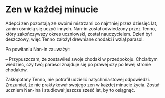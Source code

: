 # Zen w każdej minucie

Adepci zen pozostają ze swoimi mistrzami co najmniej przez dziesięć lat, zanim ośmielą się uczyć innych. Nan-in został odwiedzony przez Tenno, który zakończywszy okres uczniowski, został nauczycielem. Dzień był deszczowy, więc Tenno założył drewniane chodaki i wziął parasol.

Po powitaniu Nan-in zauważył:

– Przypuszczam, że zostawiłeś swoje chodaki w przedpokoju. Chciałbym wiedzieć, czy twój parasol znajduje się po prawej czy po lewej stronie chodaków.

Zakłopotany Tenno, nie potrafił udzielić natychmiastowej odpowiedzi. Zrozumiał, że nie praktykował swojego zen w każdej minucie życia. Został uczniem Nan-ina i studiował jeszcze sześć lat, by to osiągnąć.

